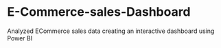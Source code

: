 # E-Commerce-sales-Dashboard
Analyzed ECommerce sales data creating an interactive dashboard using Power BI

